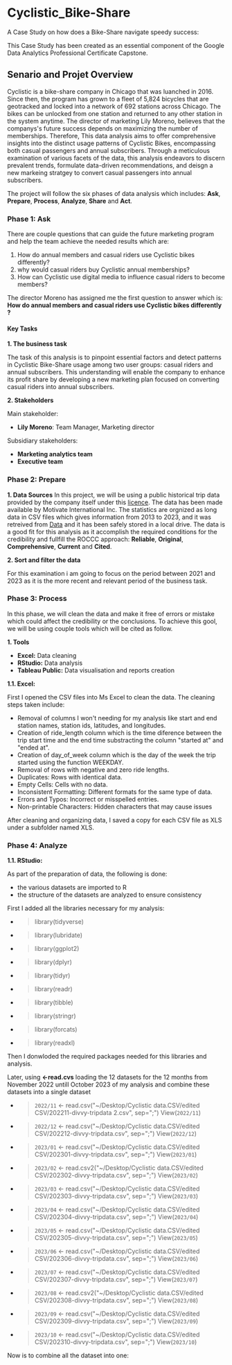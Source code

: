 # Cyclistic_Bike-Share
A Case Study on how does a Bike-Share navigate speedy success:

This Case Study has been created as an essential component of the Google Data Analytics Professional Certificate Capstone.

## Senario and Projet Overview 
Cyclistic is a bike-share company in Chicago that was luanched in 2016. Since then, the program has grown to a fleet of 5,824 bicycles that are geotracked and locked into a network of 692 stations across Chicago. The bikes can be unlocked from one station and returned to any other station in the system anytime. 
The director of marketing Lily Moreno, believes that the companys's future success depends on maximizing the number of memberships. Therefore, This data analysis aims to offer comprehensive insights into the distinct usage patterns of Cyclistic Bikes, encompassing both casual passengers and annual subscribers. Through a meticulous examination of various facets of the data, this analysis endeavors to discern prevalent trends, formulate data-driven recommendations, and deisgn a new markeing stratgey to convert casual passengers into annual subscribers. 

The project will follow the six phases of data analysis which includes: **Ask**, **Prepare**, **Process**, **Analyze**, **Share** and **Act**. 

### Phase 1: Ask 
There are couple questions that can guide the future marketing program and help the team achieve the needed results which are: 

1. How do annual members and casual riders use Cyclistic bikes differently?
2. why would casual riders buy Cyclistic annual memberships?
3. How can Cyclistic use digital media to influence casual riders to become members?

The director Moreno has assigned me the first question to answer which is: **How do annual members and casual riders use Cyclistic bikes differently ?**

#### Key Tasks 
**1. The business task**

The task of this analysis is to pinpoint essential factors and detect patterns in Cyclistic Bike-Share usage among two user groups: casual riders and annual subscribers. This understanding will enable the company to enhance its profit share by developing a new marketing plan focused on converting casual riders into annual subscribers.

**2. Stakeholders**

Main stakeholder: 
* **Lily Moreno**: Team Manager, Marketing director
  
Subsidiary stakeholders: 
* **Marketing analytics team**
* **Executive team**

### Phase 2: Prepare

**1. Data Sources**
In this project, we will be using a public historical trip data provided by the company itself under this [licence](https://divvybikes.com/data-license-agreement). The data has been made available by Motivate International Inc. The statistics are orgnized as long data in CSV files  which gives information from 2013 to 2023, and it was retreived from [Data](https://divvy-tripdata.s3.amazonaws.com/index.html) and it has been safely stored in a local drive. 
The data is a good fit for this analysis as it accomplish the required conditions for the credibility and fullfill the ROCCC approach: **Reliable**, **Original**, **Comprehensive**, **Current** and **Cited**.

**2. Sort and filter the data**

For this examination i am going to focus on the period between 2021 and 2023 as it is the more recent and relevant period of the business task. 

### Phase 3: Process

In this phase, we will clean the data and make it free of errors or mistake which could affect the credibility or the conclusions. To achieve this gool, we will be using couple tools which will be cited as follow. 

**1. Tools**
* **Excel:** Data cleaning
* **RStudio:** Data analysis
* **Tableau Public:** Data visualisation and reports creation

**1.1. Excel:** 

First I opened the CSV files into Ms Excel to clean the data. The cleaning steps taken include:

* Removal of columns I won't needing for my analysis like start and end station names, station ids, latitudes, and longitudes.
* Creation of ride_length column which is the time diference between the trip start time and the end time substracting the column "started at" and "ended at".
* Creation of day_of_week column which is the day of the week the trip started using the function WEEKDAY.
* Removal of rows with negative and zero ride lengths.
* Duplicates: Rows with identical data.
* Empty Cells: Cells with no data.
* Inconsistent Formatting: Different formats for the same type of data.
* Errors and Typos: Incorrect or misspelled entries.
* Non-printable Characters: Hidden characters that may cause issues
  
After cleaning and organizing data, I saved a copy for each CSV file as XLS under a subfolder named XLS.

### Phase 4: Analyze


**1.1. RStudio:** 

As part of the preparation of data, the following is done:

* the various datasets are imported to R
* the structure of the datasets are analyzed to ensure consistency

First I added all the libraries necessary for my analysis: 

* >library(tidyverse)
* >library(lubridate)
* >library(ggplot2)
* >library(dplyr)
* >library(tidyr)
* >library(readr)
* >library(tibble)
* >library(stringr)
* >library(forcats)
* >library(readxl)

Then I donwloded the required packages needed for this libraries and analysis.

Later, using **<-read.cvs** loading the 12 datasets for the 12 months from November 2022 untill October 2023 of my analysis and combine these datasets into a single dataset 

* >`2022/11` <- read.csv("~/Desktop/Cyclistic data.CSV/edited CSV/202211-divvy-tripdata 2.csv", sep=";")
  >   View(`2022/11`)
* > `2022/12` <- read.csv("~/Desktop/Cyclistic data.CSV/edited CSV/202212-divvy-tripdata.csv", sep=";")
  >   View(`2022/12`)
* > `2023/01` <- read.csv("~/Desktop/Cyclistic data.CSV/edited CSV/202301-divvy-tripdata.csv", sep=";")
  >   View(`2023/01`)
* > `2023/02` <- read.csv2("~/Desktop/Cyclistic data.CSV/edited CSV/202302-divvy-tripdata.csv", sep=";")
  >   View(`2023/02`)
* > `2023/03` <- read.csv("~/Desktop/Cyclistic data.CSV/edited CSV/202303-divvy-tripdata.csv", sep=";")
  >   View(`2023/03`)
* > `2023/04` <- read.csv("~/Desktop/Cyclistic data.CSV/edited CSV/202304-divvy-tripdata.csv", sep=";")
  >   View(`2023/04`)
* > `2023/05` <- read.csv("~/Desktop/Cyclistic data.CSV/edited CSV/202305-divvy-tripdata.csv", sep=";")
  >   View(`2023/05`)
* > `2023/06` <- read.csv("~/Desktop/Cyclistic data.CSV/edited CSV/202306-divvy-tripdata.csv", sep=";")
  >   View(`2023/06`)
* > `2023/07` <- read.csv("~/Desktop/Cyclistic data.CSV/edited CSV/202307-divvy-tripdata.csv", sep=";")
  >   View(`2023/07`)
* > `2023/08` <- read.csv2("~/Desktop/Cyclistic data.CSV/edited CSV/202308-divvy-tripdata.csv", sep=";")
  >   View(`2023/08`)
* > `2023/09` <- read.csv("~/Desktop/Cyclistic data.CSV/edited CSV/202309-divvy-tripdata.csv", sep=";")
  >   View(`2023/09`)
* > `2023/10` <- read.csv("~/Desktop/Cyclistic data.CSV/edited CSV/202310-divvy-tripdata.csv", sep=";")
  >   View(`2023/10`)

Now is to combine all the dataset into one: 















